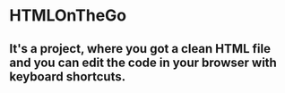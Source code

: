 # HTMLOnTheGo
## It's a project, where you got a clean HTML file and you can edit the code in your browser with keyboard shortcuts.
